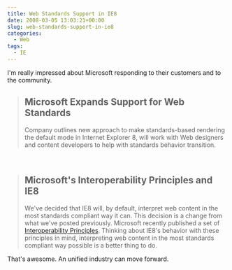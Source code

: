 ```yaml
---
title: Web Standards Support in IE8
date: 2008-03-05 13:03:21+00:00
slug: web-standards-support-in-ie8
categories:
  - Web
tags:
  - IE
---
```


I'm really impressed about Microsoft responding to their customers and to the community.

> ## Microsoft Expands Support for Web Standards
>
> Company outlines new approach to make standards-based rendering the default mode in Internet Explorer 8, will work with Web designers and content developers to help with standards behavior transition.

&nbsp;

> ## Microsoft's Interoperability Principles and IE8
>
> We've decided that IE8 will, by default, interpret web content in the most standards compliant way it can. This decision is a change from what we've posted previously.
> Microsoft recently published a set of [Interoperability Principles](http://www.microsoft.com/presspass/presskits/interoperability/default.mspx). Thinking about IE8's behavior with these principles in mind, interpreting web content in the most standards compliant way possible is a better thing to do.

That's awesome. An unified industry can move forward.

